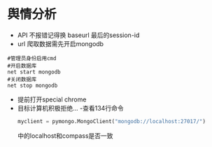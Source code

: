 # 舆情分析
* API 不报错记得换 baseurl 最后的session-id
* url 爬取数据需先开启mongodb

```
#管理员身份启用cmd
#开启数据库
net start mongodb
#关闭数据库
net stop mongodb
```
- 提前打开special chrome
- 目标计算机积极拒绝...
  -查看134行命令
  ``` python
  myclient = pymongo.MongoClient("mongodb://localhost:27017/")
  ```
  中的localhost和compass是否一致
